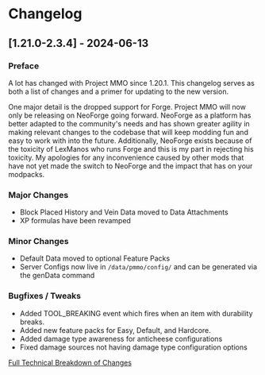 # Changelog

## [1.21.0-2.3.4] - 2024-06-13
### Preface
A lot has changed with Project MMO since 1.20.1.  This changelog serves as both a list of changes and a primer for updating to the new version.  

One major detail is the dropped support for Forge.  Project MMO will now only be releasing on NeoForge going forward.  NeoForge as a platform has better adapted to the community's needs and has shown greater agility in making relevant changes to the codebase that will keep modding fun and easy to work with into the future.  Additionally, NeoForge exists because of the toxicity of LexManos who runs Forge and this is my part in rejecting his toxicity.  My apologies for any inconvenience caused by other mods that have not yet made the switch to NeoForge and the impact that has on your modpacks.

### Major Changes
- Block Placed History and Vein Data moved to Data Attachments
- XP formulas have been revamped

### Minor Changes
- Default Data moved to optional Feature Packs
- Server Configs now live in `/data/pmmo/config/` and can be generated via the genData command

### Bugfixes / Tweaks
- Added TOOL_BREAKING event which fires when an item with durability breaks.
- Added new feature packs for Easy, Default, and Hardcore.
- Added damage type awareness for anticheese configurations
- Fixed damage sources not having damage type configuration options

[Full Technical Breakdown of Changes](https://github.com/Caltinor/Project-MMO-2.0/blob/main/UpdatePrimer.md)
